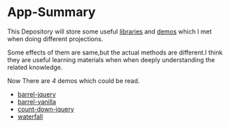 # App-Summary

This Depository will store some useful [libraries](https://github.com/mcx2020/app-summary/tree/main/demo) and [demos](https://github.com/mcx2020/app-summary/tree/main/libs) which I met when doing different projections.

Some effects of them are same,but the actual methods are different.I think they are useful learning materials when when deeply understanding the related knowledge.
  
Now There are _4_ demos which could be read.

* [barrel-jquery](https://machaoxue.xyz/app-summary/demo/barrel-jquery/barrel.html)
* [barrel-vanilla](https://machaoxue.xyz/app-summary/demo/barrel-vanilla/barrel.html)
* [count-down-jquery](https://machaoxue.xyz/app-summary/demo/count-down-jquery/count-down.html)
* [waterfall](https://machaoxue.xyz/app-summary/demo/waterfall/waterfall.html)
